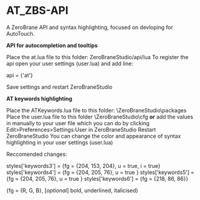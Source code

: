 # AT_ZBS-API
A ZeroBrane API and syntax highlighting, focused on devloping for AutoTouch.

**API for autocompletion and tooltips**

Place the at.lua file to this folder: ZeroBraneStudio/api/lua
To register the api open your user settings (user.lua) and add line: 

api = {'at'}

Save settings and restart ZeroBraneStudio


**AT keywords highlighting**

Place the ATKeywords.lua file to this folder: \ZeroBraneStudio\packages
Place the user.lua file to this folder \ZeroBraneStudio\cfg **or**  add the values in manually to your user file which you can do by clicking Edit>Preferences>Settings:User in ZeroBraneStudio
Restart ZeroBraneStudio
You can change the color and appearance of syntax highlighting in your user settings (user.lua)

Reccomended changes:

styles['keywords3'] = {fg = {204, 153, 204}, u = true, i = true} 
styles['keywords4'] = {fg = {204, 205, 76}, u = true }
styles['keywords5'] = {fg = {204, 205, 76}, u = true }
styles['keywords6'] = {fg = {218, 86, 86}} 

{fg = {R, G, B}, [*optional*] bold, underlined, italicised)
